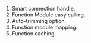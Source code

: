 1. Smart connection handle.
2. Function Module easy calling.
3. Auto-trimming option.
4. Function module mapping.
5. Function caching.
